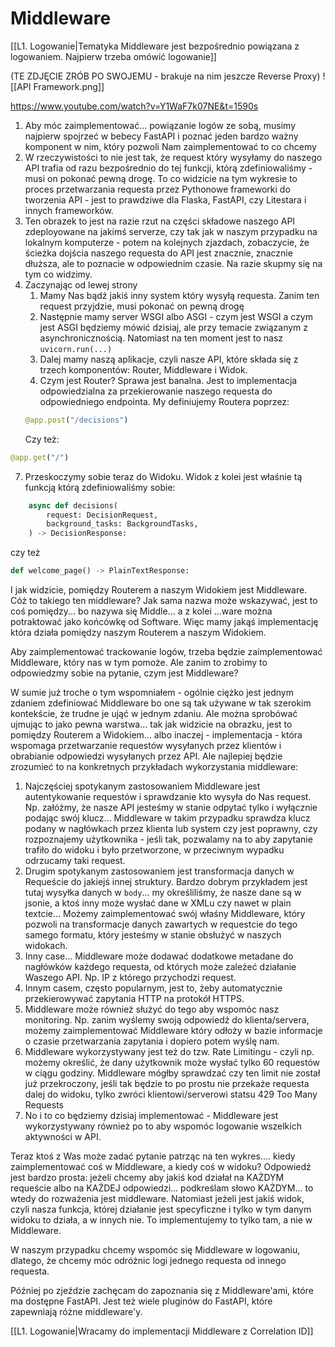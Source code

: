 # Middleware

[[L1. Logowanie|Tematyka Middleware jest bezpośrednio powiązana z logowaniem. Najpierw trzeba omówić logowanie]]

(TE ZDJĘCIE ZRÓB PO SWOJEMU - brakuje na nim jeszcze Reverse Proxy)
![[API Framework.png]]

https://www.youtube.com/watch?v=Y1WaF7k07NE&t=1590s

1. Aby móc zaimplementować... powiązanie logów ze sobą, musimy najpierw spojrzeć w bebecy FastAPI i poznać jeden bardzo ważny komponent w nim, który pozwoli Nam zaimplementować to co chcemy
2. W rzeczywistości to nie jest tak, że request który wysyłamy do naszego API trafia od razu bezpośrednio do tej funkcji, którą zdefiniowaliśmy - musi on pokonać pewną drogę. To co widzicie na tym wykresie to proces przetwarzania requesta przez Pythonowe frameworki do tworzenia API - jest to prawdziwe dla Flaska, FastAPI, czy Litestara i innych frameworków.
3. Ten obrazek to jest na razie rzut na części składowe naszego API zdeployowane na jakimś serverze, czy tak jak w naszym przypadku na lokalnym komputerze - potem na kolejnych zjazdach, zobaczycie, że ścieżka dojścia naszego requesta do API jest znacznie, znacznie dłuższa, ale to poznacie w odpowiednim czasie. Na razie skupmy się na tym co widzimy.
4. Zaczynając od lewej strony
	1. Mamy Nas bądź jakiś inny system który wysyłą requesta. Zanim ten request przyjdzie, musi pokonać on pewną drogę
	3. Następnie mamy server WSGI albo ASGI - czym jest WSGI a czym jest ASGI będziemy mówić dzisiaj, ale przy temacie związanym z asynchronicznością. Natomiast na ten moment jest to nasz `uvicorn.run(...)`
	4. Dalej mamy naszą aplikacje, czyli nasze API, które składa się z trzech komponentów: Router, Middleware i Widok.
	6. Czym jest Router? Sprawa jest banalna. Jest to implementacja odpowiedzialna za przekierowanie naszego requesta do odpowiedniego endpointa. My definiujemy Routera poprzez:
	```python
	@app.post("/decisions")  
	```
	Czy też:
	
```python
@app.get("/")  
```
7. Przeskoczymy sobie teraz do Widoku. Widok z kolei jest właśnie tą funkcją którą zdefiniowaliśmy sobie:
```python
	async def decisions(  
	    request: DecisionRequest,  
	    background_tasks: BackgroundTasks,  
	) -> DecisionResponse:
```
czy też 
```python
def welcome_page() -> PlainTextResponse:
```

I jak widzicie, pomiędzy Routerem a naszym Widokiem jest Middleware. Cóż to takiego ten middleware? Jak sama nazwa może wskazywać, jest to coś pomiędzy... bo nazywa się Middle... a z kolei ...ware można potraktować jako końcówkę od Software. Więc mamy jakąś implementację która działa pomiędzy naszym Routerem a naszym Widokiem.

Aby zaimplementować trackowanie logów, trzeba będzie zaimplementować Middleware, który nas w tym pomoże. Ale zanim to zrobimy to odpowiedzmy sobie na pytanie, czym jest Middleware?

W sumie już troche o tym wspomniałem - ogólnie ciężko jest jednym zdaniem zdefiniować Middleware bo one są tak używane w tak szerokim kontekście, że trudne je ująć w jednym zdaniu. Ale można sprobówać ujmując to jako pewna warstwa... tak jak widzicie na obrazku, jest to pomiędzy Routerem a Widokiem... albo inaczej - implementacja - która wspomaga przetwarzanie requestów wysyłanych przez klientów i obrabianie odpowiedzi wysyłanych przez API. Ale najlepiej będzie zrozumieć to na konkretnych przykładach wykorzystania middleware:

1. Najczęściej spotykanym zastosowaniem Middleware jest autentykowanie requestów i sprawdzanie kto wysyła do Nas request. Np. załóżmy, że nasze API jesteśmy w stanie odpytać tylko i wyłącznie podając swój klucz... Middleware w takim przypadku sprawdza klucz podany w nagłówkach przez klienta lub system czy jest poprawny, czy rozpoznajemy użytkownika - jeśli tak, pozwalamy na to aby zapytanie trafiło do widoku i było przetworzone, w przeciwnym wypadku odrzucamy taki request.
2. Drugim spotykanym zastosowaniem jest transformacja danych w Requeście do jakiejś innej struktury. Bardzo dobrym przykładem jest tutaj wysyłka danych w `body`... my określiliśmy, że nasze dane są w jsonie, a ktoś inny może wysłać dane w XMLu czy nawet w plain textcie... Możemy zaimplementować swój właśny Middleware, który pozwoli na transformacje danych zawartych w requestcie do tego samego formatu, który jesteśmy w stanie obsłużyć w naszych widokach.
3. Inny case... Middleware może dodawać dodatkowe metadane do nagłówków każdego requesta, od których może zależeć działanie Waszego API. Np. IP z którego przychodzi request.
4. Innym casem, często popularnym, jest to, żeby automatycznie przekierowywać zapytania HTTP na protokół HTTPS.
5. Middleware może również służyć do tego aby wspomóc nasz monitoring. Np. zanim wyślemy swoją odpowiedź do klienta/servera, możemy zaimplementować Middleware który odłoży w bazie informacje o czasie przetwarzania zapytania i dopiero potem wyślę nam.
6. Middleware wykorzystywany jest też do tzw. Rate Limitingu - czyli np. możemy określić, że dany użytkownik może wysłać tylko 60 requestów w ciągu godziny. Middleware mógłby sprawdzać czy ten limit nie został już przekroczony, jeśli tak będzie to po prostu nie przekaże requesta dalej do widoku, tylko zwróci klientowi/serverowi statsu 429 Too Many Requests
7. No i to co będziemy dzisiaj implementować - Middleware jest wykorzystywany również po to aby wspomóc logowanie wszelkich aktywności w API.

Teraz ktoś z Was może zadać pytanie patrząc na ten wykres.... kiedy zaimplementować coś w Middleware, a kiedy coś w widoku? Odpowiedź jest bardzo prosta: jeżeli chcemy aby jakiś kod działał na KAŻDYM requeście albo na KAŻDEJ odpowiedzi... podkreślam słowo KAŻDYM... to wtedy do rozważenia jest middleware. Natomiast jeżeli jest jakiś widok, czyli nasza funkcja, której działanie jest specyficzne i tylko w tym danym widoku to działa, a w innych nie. To implementujemy to tylko tam, a nie w Middleware.

W naszym przypadku chcemy wspomóc się Middleware w logowaniu, dlatego, że chcemy móc odróżnic logi jednego requesta od innego requesta.

Później po zjeździe zachęcam do zapoznania się z Middleware'ami, które ma dostępne FastAPI. Jest też wiele pluginów do FastAPI, które zapewniają różne middleware'y.

[[L1. Logowanie|Wracamy do implementacji Middleware z Correlation ID]]